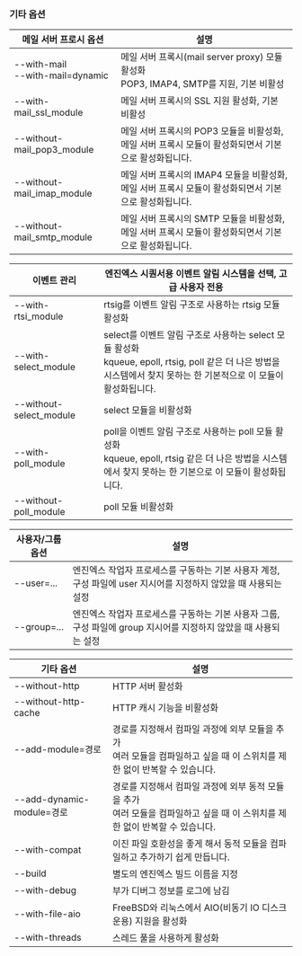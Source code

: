 ### 기타 옵션

| 메일 서버 프로시 옵션                        | 설명                                                                    |
|-------------------------------------|-----------------------------------------------------------------------|
| --with-mail<br/>--with-mail=dynamic | 메일 서버 프록시(mail server proxy) 모듈 활성화<br/>POP3, IMAP4, SMTP를 지원, 기본 비활성 |
| --with-mail_ssl_module              | 메일 서버 프록시의 SSL 지원 활성화, 기본 비활성                                         |
| --without-mail_pop3_module          | 메일 서버 프록시의 POP3 모듈을 비활성화, 메일 서버 프록시 모듈이 활성화되면서 기본으로 활성화됩니다.           |
| --without-mail_imap_module          | 메일 서버 프록시의 IMAP4 모듈을 비활성화, 메일 서버 프록시 모듈이 활성화되면서 기본으로 활성화됩니다.          |
| --without-mail_smtp_module          | 메일 서버 프록시의 SMTP 모듈을 비활성화, 메일 서버 프록시 모듈이 활성화되면서 기본으로 활성화됩니다.           |

| 이벤트 관리                  | 엔진엑스 시퀀서용 이벤트 알림 시스템을 선택, 고급 사용자 전용                                                                                 |
|-------------------------|---------------------------------------------------------------------------------------------------------------------|
| --with-rtsi_module      | rtsig를 이벤트 알림 구조로 사용하는 rtsig 모듈 활성화                                                                                 |
| --with-select_module    | select를 이벤트 알림 구조로 사용하는 select 모듈 활성화<br/>kqueue, epoll, rtsig, poll 같은 더 나은 방법을 시스템에서 찾지 못하는 한 기본적으로 이 모듈이 활성화됩니다. |
| --without-select_module | select 모듈을 비활성화                                                                                                     |
| --with-poll_module      | poll을 이벤트 알림 구조로 사용하는 poll 모듈 활성화<br/>kqueue, epoll, rtsig 같은 더 나은 방법을 시스템에서 찾지 못하는 한 기본으로 이 모듈이 활성화됩니다.            |
| --without-poll_module   | poll 모듈 비활성화                                                                                                        |

| 사용자/그룹 옵션   | 설명                                                                  |
|-------------|---------------------------------------------------------------------|
| --user=...  | 엔진엑스 작업자 프로세스를 구동하는 기본 사용자 계정, 구성 파일에 user 지시어를 지정하지 않았을 때 사용되는 설정  |
| --group=... | 엔진엑스 작업자 프로세스를 구동하는 기본 사용자 그룹, 구성 파일에 group 지시어를 지정하지 않았을 때 사용되는 설정 |

| 기타 옵션                   | 설명                                                                           |
|-------------------------|------------------------------------------------------------------------------|
| --without-http          | HTTP 서버 활성화                                                                  |
| --without-http-cache    | HTTP 캐시 기능을 비활성화                                                             |
| --add-module=경로         | 경로를 지정해서 컴파일 과정에 외부 모듈을 추가<br/>여러 모듈을 컴파일하고 싶을 때 이 스위치를 제한 없이 반복할 수 있습니다.    |
| --add-dynamic-module=경로 | 경로를 지정해서 컴파일 과정에 외부 동적 모듈을 추가<br/>여러 모듈을 컴파일하고 싶을 때 이 스위치를 제한 없이 반복할 수 있습니다. |
| --with-compat           | 이진 파일 호환성을 좋게 해서 동적 모듈을 컴파일하고 추가하기 쉽게 만듭니다.                                  |
| --build                 | 별도의 엔진엑스 빌드 이름을 지정                                                           |
| --with-debug            | 부가 디버그 정보를 로그에 남김                                                            |
| --with-file-aio         | FreeBSD와 리눅스에서 AIO(비동기 IO 디스크 운용) 지원을 활성화                                    |
| --with-threads          | 스레드 풀을 사용하게 활성화                                                              |